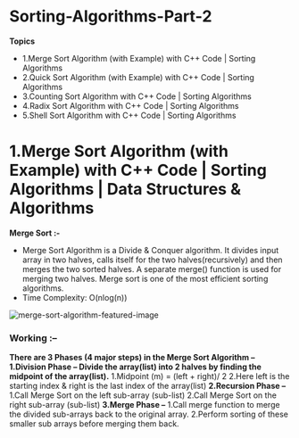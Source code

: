 # Sorting-Algorithms-Part-2
<b>Topics</b>
* 1.Merge Sort Algorithm (with Example) with C++ Code | Sorting Algorithms
* 2.Quick Sort Algorithm (with Example) with C++ Code | Sorting Algorithms 
* 3.Counting Sort Algorithm with C++ Code | Sorting Algorithms 
* 4.Radix Sort Algorithm with C++ Code | Sorting Algorithms 
* 5.Shell Sort Algorithm with C++ Code | Sorting Algorithms 
##
# 1.Merge Sort Algorithm (with Example) with C++ Code | Sorting Algorithms | Data Structures & Algorithms
<b>Merge Sort :-</b>
* Merge Sort Algorithm is a Divide & Conquer algorithm. It divides input array in two halves, calls itself for the two halves(recursively) and then merges the two sorted halves. A separate merge() function is used for merging two halves. Merge sort is one of the most efficient sorting algorithms.
* Time Complexity: O(nlog(n))

![merge-sort-algorithm-featured-image](https://user-images.githubusercontent.com/80576654/164886190-9339341f-d217-4e8c-913f-3765c1b384cd.jpg)


### Working :–
<b>There are 3 Phases (4 major steps) in the Merge Sort Algorithm –</b>
<b>1.Division Phase – Divide the array(list) into 2 halves by finding the midpoint of the array(list).</b>
        1.Midpoint (m) = (left + right)/ 2
        2.Here left is the starting index & right is the last index of the array(list)
<b>2.Recursion Phase –</b>
       1.Call Merge Sort on the left sub-array (sub-list)
       2.Call Merge Sort on the right sub-array (sub-list)
<b>3.Merge Phase –</b>
      1.Call merge function to merge the divided sub-arrays back to the original array.
      2.Perform sorting of these smaller sub arrays before merging them back.
